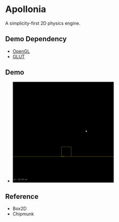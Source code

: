 # Apollonia

A simplicity-first 2D physics engine.

## Demo Dependency
- [OpenGL]
- [GLUT]

## Demo
- ![](./doc/apollonia-0.gif)

## Reference
- Box2D
- Chipmunk

[OpenGL]:https://www.opengl.org/
[GLUT]:https://www.opengl.org/resources/libraries/glut/
[Box2D]:http://box2d.org/
[Chipmunk2D]:https://chipmunk-physics.net/
